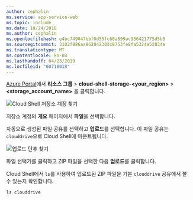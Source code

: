 ```yaml
---
author: cephalin
ms.service: app-service-web
ms.topic: include
ms.date: 10/24/2018
ms.author: cephalin
ms.openlocfilehash: e4bc749047bbf0d55fc60a699ac956421775d5b0
ms.sourcegitcommit: 3102f886aa962842303c8753fe8fa5324a52834a
ms.translationtype: MT
ms.contentlocale: ko-KR
ms.lasthandoff: 04/23/2019
ms.locfileid: "60710018"
---
```

[Azure Portal](https://portal.azure.com)에서 **리소스 그룹** > **cloud-shell-storage-\<your_region>** > **\<storage_account_name>** 을 클릭합니다.

![Cloud Shell 저장소 계정 찾기](../articles/app-service/media/app-service-deploy-zip/upload-choose-storage-account.png)

저장소 계정의 **개요** 페이지에서 **파일**을 선택합니다.

자동으로 생성된 파일 공유를 선택하고 **업로드**를 선택합니다. 이 파일 공유는 `clouddrive`으로 Cloud Shell에 마운트됩니다.

![업로드 단추 찾기](../articles/app-service/media/app-service-deploy-zip/upload-select-button.png)

파일 선택기를 클릭하고 ZIP 파일을 선택한 다음 **업로드**를 클릭합니다. 

Cloud Shell에서 `ls`를 사용하여 업로드된 ZIP 파일을 기본 `clouddrive` 공유에서 볼 수 있는지 확인합니다.

```azurecli-interactive
ls clouddrive
```
